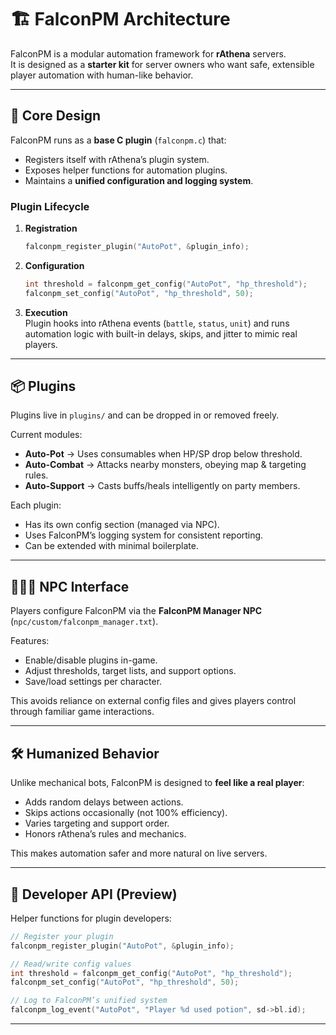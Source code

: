# 🏗 FalconPM Architecture

FalconPM is a modular automation framework for **rAthena** servers.  
It is designed as a **starter kit** for server owners who want safe, extensible player automation with human-like behavior.

---

## 🔌 Core Design

FalconPM runs as a **base C plugin** (`falconpm.c`) that:
- Registers itself with rAthena’s plugin system.
- Exposes helper functions for automation plugins.
- Maintains a **unified configuration and logging system**.

### Plugin Lifecycle
1. **Registration**  
   ```c
   falconpm_register_plugin("AutoPot", &plugin_info);
   ```
2. **Configuration**  
   ```c
   int threshold = falconpm_get_config("AutoPot", "hp_threshold");
   falconpm_set_config("AutoPot", "hp_threshold", 50);
   ```
3. **Execution**  
   Plugin hooks into rAthena events (`battle`, `status`, `unit`) and runs automation logic with built-in delays, skips, and jitter to mimic real players.

---

## 📦 Plugins

Plugins live in `plugins/` and can be dropped in or removed freely.

Current modules:
- **Auto-Pot** → Uses consumables when HP/SP drop below threshold.  
- **Auto-Combat** → Attacks nearby monsters, obeying map & targeting rules.  
- **Auto-Support** → Casts buffs/heals intelligently on party members.  

Each plugin:
- Has its own config section (managed via NPC).
- Uses FalconPM’s logging system for consistent reporting.
- Can be extended with minimal boilerplate.

---

## 🧑‍🤝‍🧑 NPC Interface

Players configure FalconPM via the **FalconPM Manager NPC** (`npc/custom/falconpm_manager.txt`).

Features:
- Enable/disable plugins in-game.  
- Adjust thresholds, target lists, and support options.  
- Save/load settings per character.  

This avoids reliance on external config files and gives players control through familiar game interactions.

---

## 🛠 Humanized Behavior

Unlike mechanical bots, FalconPM is designed to **feel like a real player**:
- Adds random delays between actions.  
- Skips actions occasionally (not 100% efficiency).  
- Varies targeting and support order.  
- Honors rAthena’s rules and mechanics.

This makes automation safer and more natural on live servers.

---

## 🔧 Developer API (Preview)

Helper functions for plugin developers:

```c
// Register your plugin
falconpm_register_plugin("AutoPot", &plugin_info);

// Read/write config values
int threshold = falconpm_get_config("AutoPot", "hp_threshold");
falconpm_set_config("AutoPot", "hp_threshold", 50);

// Log to FalconPM’s unified system
falconpm_log_event("AutoPot", "Player %d used potion", sd->bl.id);
```

---


